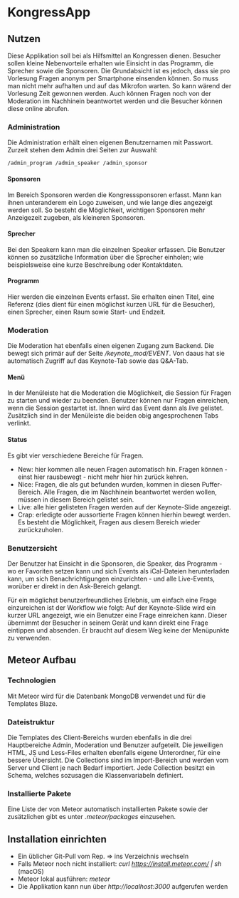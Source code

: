 # KongressApp

## Nutzen
Diese Applikation soll bei als Hilfsmittel an Kongressen dienen. Besucher sollen kleine Nebenvorteile erhalten wie Einsicht in das Programm, die Sprecher sowie die Sponsoren. 
Die Grundabsicht ist es jedoch, dass sie pro Vorlesung Fragen anonym per Smartphone einsenden können. 
So muss man nicht mehr aufhalten und auf das Mikrofon warten. So kann wärend der Vorlesung Zeit gewonnen werden. 
Auch können Fragen noch von der Moderation im Nachhinein beantwortet werden und die Besucher können diese online abrufen. 

### Administration
Die Administration erhält einen eigenen Benutzernamen mit Passwort. 
Zurzeit stehen dem Admin drei Seiten zur Auswahl: 
```
/admin_program /admin_speaker /admin_sponsor
```
#### Sponsoren
Im Bereich Sponsoren werden die Kongresssponsoren erfasst. Mann kan ihnen unteranderem ein Logo zuweisen, und wie lange dies angezeigt werden soll. 
So besteht die Möglichkeit, wichtigen Sponsoren mehr Anzeigezeit zugeben, als kleineren Sponsoren. 
#### Sprecher
Bei den Speakern kann man die einzelnen Speaker erfassen. Die Benutzer können so zusätzliche Information über die Sprecher einholen; 
wie beispielsweise eine kurze Beschreibung oder Kontaktdaten. 
#### Programm
Hier werden die einzelnen Events erfasst. Sie erhalten einen Titel, eine Referenz (dies dient für einen möglichst kurzen URL für die Besucher), 
einen Sprecher, einen Raum sowie Start- und Endzeit.

### Moderation
Die Moderation hat ebenfalls einen eigenen Zugang zum Backend. Die bewegt sich primär auf der Seite */keynote_mod/EVENT*.
Von daaus hat sie automatisch Zugriff auf das Keynote-Tab sowie das Q&A-Tab. 
#### Menü
In der Menüleiste hat die Moderation die Möglichkeit, die Session für Fragen zu starten und wieder zu beenden. 
Benutzer können nur Fragen einreichen, wenn die Session gestartet ist. Ihnen wird das Event dann als *live* gelistet. 
Zusätzlich sind in der Menüleiste die beiden obig angesprochenen Tabs verlinkt. 
#### Status
Es gibt vier verschiedene Bereiche für Fragen. 
* New: hier kommen alle neuen Fragen automatisch hin. Fragen können - einst hier rausbewegt - nicht mehr hier hin zurück kehren. 
* Nice: Fragen, die als gut befunden wurden, kommen in diesen Puffer-Bereich. Alle Fragen, die im Nachhinein beantwortet werden wollen, müssen in diesem Bereich gelistet sein. 
* Live: alle hier gelisteten Fragen werden auf der Keynote-Slide angezeigt. 
* Crap: erledigte oder aussortierte Fragen können hierhin bewegt werden. Es besteht die Möglichkeit, Fragen aus diesem Bereich wieder zurückzuholen. 

### Benutzersicht 
Der Benutzer hat Einsicht in die Sponsoren, die Speaker, das Programm - wo er Favoriten setzen kann und sich Events als iCal-Dateien herunterladen kann, 
um sich Benachrichtigungen einzurichten - und alle Live-Events, worüber er direkt in den Ask-Bereich gelangt. 

Für ein möglichst benutzerfreundliches Erlebnis, um einfach eine Frage einzureichen ist der Workflow wie folgt: 
Auf der Keynote-Slide wird ein kurzer URL angezeigt, wie ein Benutzer eine Frage einreichen kann. 
Dieser übernimmt der Besucher in seinem Gerät und kann direkt eine Frage eintippen und absenden. Er braucht auf diesem Weg keine der 
Menüpunkte zu verwenden. 

## Meteor Aufbau
### Technologien
Mit Meteor wird für die Datenbank MongoDB verwendet und für die Templates Blaze. 

### Dateistruktur
Die Templates des Client-Bereichs wurden ebenfalls in die drei Hauptbereiche Admin, Moderation und Benutzer aufgeteilt. 
Die jeweiligen HTML, JS und Less-Files erhalten ebenfalls eigene Unterordner, für eine bessere Übersicht. 
Die Collections sind im Import-Bereich und werden vom Server und Client je nach Bedarf importiert. 
Jede Collection besitzt ein Schema, welches sozusagen die Klassenvariabeln definiert. 

### Installierte Pakete 
Eine Liste der von Meteor automatisch installierten Pakete sowie der zusätzlichen gibt es unter *.meteor/packages* einzusehen. 

## Installation einrichten 
* Ein üblicher Git-Pull vom Rep. => ins Verzeichnis wechseln 
* Falls Meteor noch nicht installiert: *curl https://install.meteor.com/ | sh* (macOS)
* Meteor lokal ausführen: *meteor*
* Die Applikation kann nun über *http://localhost:3000* aufgerufen werden
